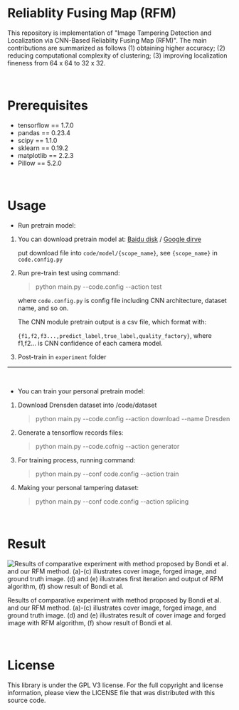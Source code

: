 # Reliablity Fusing Map (RFM)

​This repository is implementation of "Image Tampering Detection and Localization via CNN-Based Reliablity Fusing Map (RFM)". The main contributions are summarized as follows  (1) obtaining higher accuracy; (2) reducing computational complexity of clustering; (3) improving localization fineness from 64 x 64 to 32 x 32. 

<br>

# Prerequisites

* tensorflow == 1.7.0
* pandas == 0.23.4
* scipy == 1.1.0
* sklearn == 0.19.2
* matplotlib == 2.2.3
* Pillow == 5.2.0

<br>

# Usage

* Run pretrain model:

1. You can download pretrain model at: [Baidu disk](https://pan.baidu.com/s/1wY50cEjYBCUC_o34miR9LQ) / [Google dirve]() 

   put download file into `code/model/{scope_name}`, see `{scope_name}` in `code.config.py`

2. Run pre-train test using command:

   > python main.py --code.config --action test

   where `code.config.py` is config file including CNN architecture, dataset name, and so on. <br>

   

   The CNN module pretrain output is a csv file, which format with: 

   `{f1,f2,f3...,predict_label,true_label,quality_factory}`, where f1,f2... is CNN confidence of each camera model.

3. Post-train in `experiment` folder

<hr><br>

* You can train your personal pretrain model:

1. Download Drensden dataset into /code/dataset

   > python main.py --code.config --action download --name Dresden

2. Generate a tensorflow records files:

   > python main.py --code.cofnig --action generator

3. For training process, running command:

   > python main.py --conf code.config --action train

4. Making your personal tampering dataset:

   > python main.py --conf code.config --action splicing

<br>

# Result



![Results of comparative experiment with method proposed by Bondi et al. and our RFM method. (a)-(c) illustrates cover image, forged image, and ground truth image. (d) and (e) illustrates first iteration and output of RFM algorithm, (f) show result of Bondi et al.](https://github.com/grasses/Tampering-Detection-and-Localization/blob/master/static/result-2.jpg?raw=true)



Results of comparative experiment with method proposed by Bondi et al. and our RFM method. (a)-(c) illustrates cover image, forged image, and ground truth image. (d) and (e) illustrates result of cover image and forged image with RFM algorithm, (f) show result of Bondi et al.

<br>

# License

This library is under the GPL V3 license. For the full copyright and license information, please view the LICENSE file that was distributed with this source code.